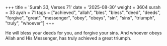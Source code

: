 +++
title = 'Surah 33, Verses 71'
date = '2025-08-30'
weight = 3604
surah = 33
ayah = 71
tags = ["achieved", "allah", "bles", "bless", "deed", "deeds", "forgive", "great", "messenger", "obey", "obeys", "sin", "sins", "triumph", "truly", "whoever"]
+++

He will bless your deeds for you, and forgive your sins. And whoever obeys Allah and His Messenger, has truly achieved a great triumph.